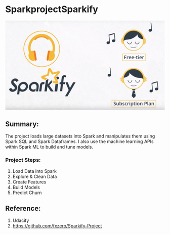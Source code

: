 # SparkprojectSparkify


![Image of result](https://github.com/ShuangyuandData/SparkprojectSparkify/blob/master/figure1.png)

## Summary: 
The project loads large datasets into Spark and manipulates them using Spark SQL and Spark Dataframes.
I also use the machine learning APIs within Spark ML to build and tune models.

### Project Steps:
1. Load Data into Spark
2. Explore & Clean Data
3. Create Features
4. Build Models
5. Predict Churn

## Reference:
1. Udacity
2. https://github.com/fxzero/Sparkify-Project
